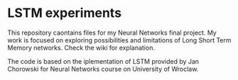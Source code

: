 # LSTM experiments

This repository caontains files for my Neural Networks final project. My work is focused on exploring possibilities and limitations of Long Short Term Memory networks. Check the wiki for explanation.

The code is based on the iplementation of LSTM provided by Jan Chorowski for Neural Networks course on University of Wroclaw.
